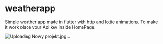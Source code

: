 # weatherapp

Simple weather app made in flutter with http and lottie animations.
To make it work place your Api key inside HomePage.

![Uploading Nowy projekt.jpg…]()
